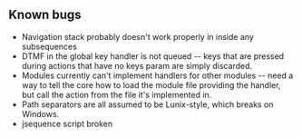 ## Known bugs
 * Navigation stack probably doesn't work properly in inside any subsequences
 * DTMF in the global key handler is not queued --  keys that are pressed
   during actions that have no keys param are simply discarded.
 * Modules currently can't implement handlers for other modules -- need a way
   to tell the core how to load the module file providing the handler, but
   call the action from the file it's implemented in.
 * Path separators are all assumed to be Lunix-style, which breaks on Windows.
 * jsequence script broken
